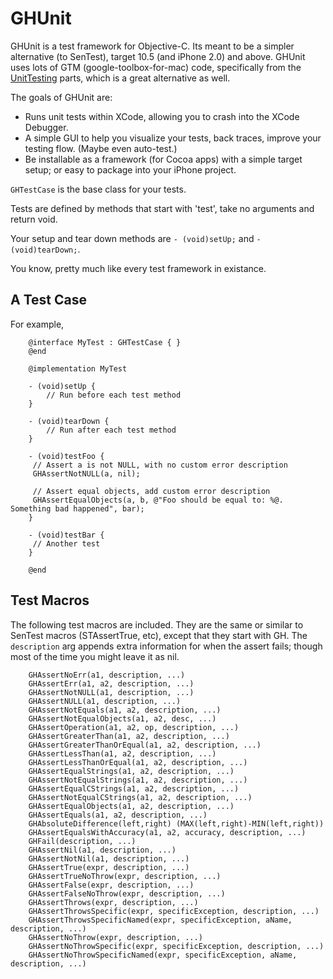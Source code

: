 # GHUnit

GHUnit is a test framework for Objective-C. Its meant to be a simpler alternative (to SenTest), target 10.5 (and iPhone 2.0) and above.
GHUnit uses lots of GTM (google-toolbox-for-mac) code, specifically from the [UnitTesting](http://code.google.com/p/google-toolbox-for-mac/source/browse/trunk/UnitTesting/) parts, 
which is a great alternative as well.

The goals of GHUnit are:

- Runs unit tests within XCode, allowing you to crash into the XCode Debugger.
- A simple GUI to help you visualize your tests, back traces, improve your testing flow. (Maybe even auto-test.)
- Be installable as a framework (for Cocoa apps) with a simple target setup; or easy to package into your iPhone project.

`GHTestCase` is the base class for your tests.

Tests are defined by methods that start with 'test', take no arguments and return void. 

Your setup and tear down methods are `- (void)setUp;` and `- (void)tearDown;`. 

You know, pretty much like every test framework in existance.

## A Test Case
 
For example,
 
		@interface MyTest : GHTestCase { }
		@end
	 
		@implementation MyTest
	 
		- (void)setUp {
			// Run before each test method
		}
	 
		- (void)tearDown {
			// Run after each test method
		}
	 
		- (void)testFoo {
		 // Assert a is not NULL, with no custom error description
		 GHAssertNotNULL(a, nil);
	 
		 // Assert equal objects, add custom error description
		 GHAssertEqualObjects(a, b, @"Foo should be equal to: %@. Something bad happened", bar);
		}
	 
		- (void)testBar {
		 // Another test
		}
	 
		@end
		
## Test Macros
 
The following test macros are included. They are the same or similar to SenTest macros (STAssertTrue, etc), except
that they start with GH. The `description` arg appends extra information for when the assert fails; though most of the time
you might leave it as nil.
 
		GHAssertNoErr(a1, description, ...)
		GHAssertErr(a1, a2, description, ...)
		GHAssertNotNULL(a1, description, ...)
		GHAssertNULL(a1, description, ...)
		GHAssertNotEquals(a1, a2, description, ...)
		GHAssertNotEqualObjects(a1, a2, desc, ...)
		GHAssertOperation(a1, a2, op, description, ...)
		GHAssertGreaterThan(a1, a2, description, ...)
		GHAssertGreaterThanOrEqual(a1, a2, description, ...)
		GHAssertLessThan(a1, a2, description, ...)
		GHAssertLessThanOrEqual(a1, a2, description, ...)
		GHAssertEqualStrings(a1, a2, description, ...)
		GHAssertNotEqualStrings(a1, a2, description, ...)
		GHAssertEqualCStrings(a1, a2, description, ...)
		GHAssertNotEqualCStrings(a1, a2, description, ...)
		GHAssertEqualObjects(a1, a2, description, ...)
		GHAssertEquals(a1, a2, description, ...)
		GHAbsoluteDifference(left,right) (MAX(left,right)-MIN(left,right))
		GHAssertEqualsWithAccuracy(a1, a2, accuracy, description, ...)
		GHFail(description, ...)
		GHAssertNil(a1, description, ...)
		GHAssertNotNil(a1, description, ...)
		GHAssertTrue(expr, description, ...)
		GHAssertTrueNoThrow(expr, description, ...)
		GHAssertFalse(expr, description, ...)
		GHAssertFalseNoThrow(expr, description, ...)
		GHAssertThrows(expr, description, ...)
		GHAssertThrowsSpecific(expr, specificException, description, ...)
		GHAssertThrowsSpecificNamed(expr, specificException, aName, description, ...)
		GHAssertNoThrow(expr, description, ...)
		GHAssertNoThrowSpecific(expr, specificException, description, ...)
		GHAssertNoThrowSpecificNamed(expr, specificException, aName, description, ...)

